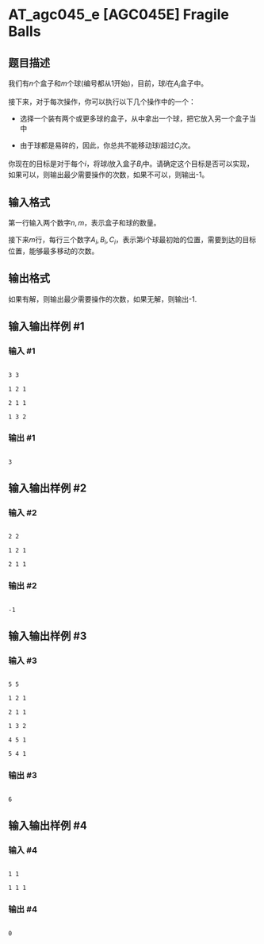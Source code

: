 # AT_agc045_e [AGC045E] Fragile Balls

## 题目描述

我们有$n$个盒子和$m$个球(编号都从$1$开始)，目前，球$i$在$A_i$盒子中。

接下来，对于每次操作，你可以执行以下几个操作中的一个：

- 选择一个装有两个或更多球的盒子，从中拿出一个球，把它放入另一个盒子当中
- 由于球都是易碎的，因此，你总共不能移动球$i$超过$C_i$次。

你现在的目标是对于每个$i$，将球$i$放入盒子$B_i$中。请确定这个目标是否可以实现，如果可以，则输出最少需要操作的次数，如果不可以，则输出-1。

## 输入格式

第一行输入两个数字$n,m$，表示盒子和球的数量。

接下来$m$行，每行三个数字$A_i,B_i,C_i$，表示第$i$个球最初始的位置，需要到达的目标位置，能够最多移动的次数。

## 输出格式

如果有解，则输出最少需要操作的次数，如果无解，则输出-1.

## 输入输出样例 #1

### 输入 #1

```
3 3
1 2 1
2 1 1
1 3 2
```

### 输出 #1

```
3
```

## 输入输出样例 #2

### 输入 #2

```
2 2
1 2 1
2 1 1
```

### 输出 #2

```
-1
```

## 输入输出样例 #3

### 输入 #3

```
5 5
1 2 1
2 1 1
1 3 2
4 5 1
5 4 1
```

### 输出 #3

```
6
```

## 输入输出样例 #4

### 输入 #4

```
1 1
1 1 1
```

### 输出 #4

```
0
```
